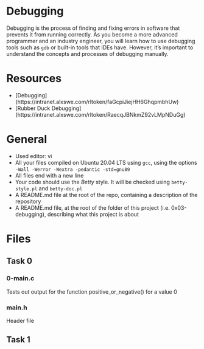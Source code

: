 # Debugging
Debugging is the process of finding and fixing errors in software that prevents it from running correctly. As you become a more advanced programmer and an industry engineer, you will learn how to use debugging tools such as `gdb` or built-in tools that IDEs have. However, it’s important to understand the concepts and processes of debugging manually.


# Resources

<ul><li>[Debugging](https://intranet.alxswe.com/rltoken/faGcpiJiejHH6GhqpmbhUw)</li><li>[Rubber Duck Debugging](https://intranet.alxswe.com/rltoken/RaecqJBNkmZ92vLMpNDuGg)</li></ul>


# General

* Used editor: vi
* All your files compiled on Ubuntu 20.04 LTS using `gcc`, using the options `-Wall -Werror -Wextra -pedantic -std=gnu89`
* All files end with a new line
* Your code should use the *Betty* style. It will be checked using `betty-style.pl` and `betty-doc.pl`
* A README.md file at the root of the repo, containing a description of the repository
* A README.md file, at the root of the folder of this project (i.e. 0x03-debugging), describing what this project is about

# Files
## Task 0
### 0-main.c
Tests out output for the function positive_or_negative() for a value 0

### main.h
Header file

## Task 1
